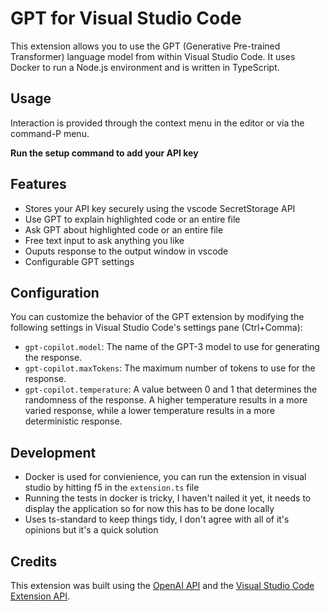 # GPT for Visual Studio Code

This extension allows you to use the GPT (Generative Pre-trained Transformer) language model from within Visual Studio Code. It uses Docker to run a Node.js environment and is written in TypeScript.

## Usage

Interaction is provided through the context menu in the editor or via the command-P menu. 

**Run the setup command to add your API key**
## Features

- Stores your API key securely using the vscode SecretStorage API
- Use GPT to explain highlighted code or an entire file
- Ask GPT about highlighted code or an entire file
- Free text input to ask anything you like
- Ouputs response to the output window in vscode
- Configurable GPT settings

## Configuration

You can customize the behavior of the GPT extension by modifying the following settings in Visual Studio Code's settings pane (Ctrl+Comma):

- `gpt-copilot.model`: The name of the GPT-3 model to use for generating the response.
- `gpt-copilot.maxTokens`: The maximum number of tokens to use for the response.
- `gpt-copilot.temperature`: A value between 0 and 1 that determines the randomness of the response. A higher temperature results in a more varied response, while a lower temperature results in a more deterministic response.

## Development

- Docker is used for convienience, you can run the extension in visual studio by hitting f5 in the `extension.ts` file
- Running the tests in docker is tricky, I haven't nailed it yet, it needs to display the application so for now this has to be done locally
- Uses ts-standard to keep things tidy, I don't agree with all of it's opinions but it's a quick solution

## Credits

This extension was built using the [OpenAI API](https://beta.openai.com/docs/api-reference/completions/create) and the [Visual Studio Code Extension API](https://code.visualstudio.com/api).
